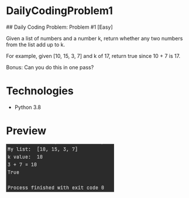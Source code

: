 # DailyCodingProblem1

## Daily Coding Problem: Problem #1 [Easy]

Given a list of numbers and a number k, return whether any two numbers from the list add up to k.

For example, given [10, 15, 3, 7] and k of 17, return true since 10 + 7 is 17.


Bonus: Can you do this in one pass?

# Technologies

* Python 3.8

# Preview

![](https://github.com/mglacayo07/DailyCodingProblem1/blob/main/result.png)

